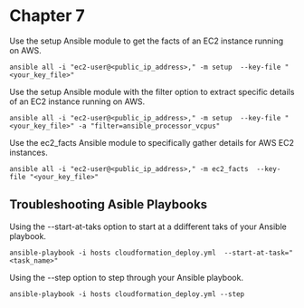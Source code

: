 # Chapter 7

Use the setup Ansible module to get the facts of an EC2 instance running on AWS.
```
ansible all -i "ec2-user@<public_ip_address>," -m setup  --key-file "<your_key_file>"
```
Use the setup Ansible module with the filter option to extract specific details of an EC2 instance running on AWS.
```
ansible all -i "ec2-user@<public_ip_address>," -m setup  --key-file "<your_key_file>" -a "filter=ansible_processor_vcpus"
```
Use the ec2_facts Ansible module to specifically gather details for AWS EC2 instances.
```
ansible all -i "ec2-user@<public_ip_address>," -m ec2_facts  --key-file "<your_key_file>"
```

## Troubleshooting Asible Playbooks
Using the --start-at-taks option to start at a ddifferent taks of your Ansible playbook.
```
ansible-playbook -i hosts cloudformation_deploy.yml  --start-at-task="<task_name>"
```
Using the --step option to step through your Ansible playbook.
```
ansible-playbook -i hosts cloudformation_deploy.yml --step
```




